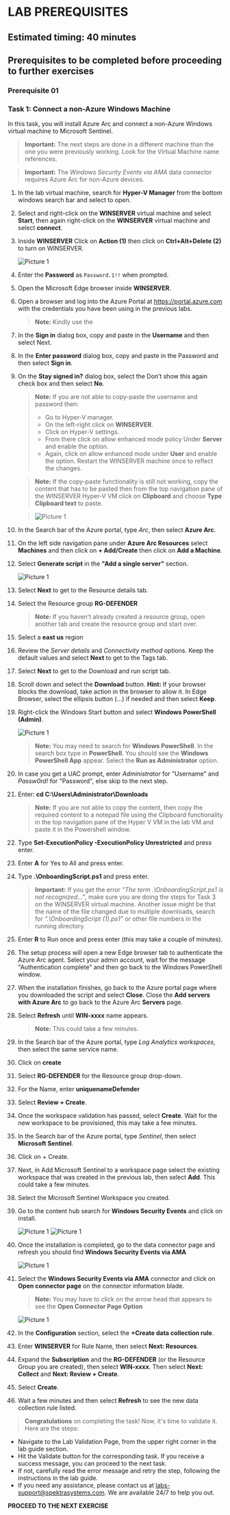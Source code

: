 # LAB PREREQUISITES

## Estimated timing: 40 minutes

## Prerequisites to be completed before proceeding to further exercises

### Prerequisite 01

### Task 1: Connect a non-Azure Windows Machine

In this task, you will install Azure Arc and connect a non-Azure Windows virtual machine to Microsoft Sentinel.  

   >**Important:** The next steps are done in a different machine than the one you were previously working. Look for the Virtual Machine name references.

   >**Important:** The *Windows Security Events via AMA* data connector requires Azure Arc for non-Azure devices. 

 1. In the lab virtual machine, search for **Hyper-V Manager** from the bottom windows search bar and select to open.

 1. Select and right-click on the **WINSERVER** virtual machine and select **Start**, then again right-click on the **WINSERVER** virtual machine and select **connect**.
 
 1. Inside **WINSERVER** Click on **Action (1)** then click on **Ctrl+Alt+Delete (2)** to turn on WINSERVER.

    ![Picture 1](../Media/winserveron1.png)

 1. Enter the **Password** as `Password.1!!` when prompted.

 1. Open the Microsoft Edge browser inside **WINSERVER**.

 1. Open a browser and log into the Azure Portal at https://portal.azure.com with the credentials you have been using in the previous labs.

     >**Note:** Kindly use the 
 
 1. In the **Sign in** dialog box, copy and paste in the **Username** <inject key="AzureAdUserEmail"></inject> and then select Next.

 1. In the **Enter password** dialog box, copy and paste in the Password <inject key="AzureAdUserPassword"></inject> and then select **Sign in**.

 1. On the **Stay signed in?** dialog box, select the Don’t show this again check box and then select **No**.

    >**Note:** If you are not able to copy-paste the username and password then:
    > - Go to Hyper-V manager.
    > - On the left-right click on **WINSERVER**.
    > - Click on Hyper-V settings.
    > - From there click on allow enhanced mode policy Under **Server** and enable the option.
    > -	Again, click on allow enhanced mode under **User** and enable the option. Restart the WINSERVER machine once to reflect the changes.

      >**Note:** If the copy-paste functionality is still not working, copy the content that has to be pasted then from the top navigation pane of the WINSERVER Hyper-V VM click on **Clipboard** and choose **Type Clipboard text** to paste.
      
      > ![Picture 1](../Media/x0.png)

 1. In the Search bar of the Azure portal, type *Arc*, then select **Azure Arc**.

 1. On the left side navigation pane under **Azure Arc Resources** select **Machines** and then click on **+ Add/Create** then click on **Add a Machine**.

 1. Select **Generate script** in the **"Add a single server"** section.

     ![Picture 1](../Media/SC-200-module6-ex2-img4.png)

 1. Select **Next** to get to the Resource details tab.

 1. Select the Resource group **RG-DEFENDER**

    >**Note:** If you haven't already created a resource group, open another tab and create the resource group and start over.
 
 1. Select a **east us** region  

 1. Review the *Server details* and *Connectivity method* options. Keep the default values and select **Next** to get to the Tags tab.

 1. Select **Next** to get to the Download and run script tab.

 1. Scroll down and select the **Download** button. **Hint:** If your browser blocks the download, take action in the browser to allow it. In Edge Browser, select the ellipsis button (...) if needed and then select **Keep**. 

 1. Right-click the Windows Start button and select **Windows PowerShell (Admin)**.

     ![Picture 1](../Media/SC-200-module6-ex2-img5.png)

     >**Note:** You may need to search for **Windows PowerShell**. In the search box type in **PowerShell**. You should see the **Windows PowerShell App** appear. Select the **Run as Administrator** option.

 1. In case you get a UAC prompt, enter *Administrator* for "Username" and *Passw0rd!* for "Password", else skip to the next step.

 1. Enter: **cd C:\Users\Administrator\Downloads**

    >**Note:** If you are not able to copy the content, then copy the required content to a notepad file using the Clipboard functionality in the top navigation pane of the Hyper V VM in the lab VM and paste it in the Powershell window.
 
 1. Type **Set-ExecutionPolicy -ExecutionPolicy Unrestricted** and press enter.

 1. Enter **A** for Yes to All and press enter.

 1. Type **.\OnboardingScript.ps1** and press enter.  

    >**Important:** If you get the error *"The term .\OnboardingScript.ps1 is not recognized..."*, make sure you are doing the steps for Task 3 on the WINSERVER virtual machine. Another issue might be that the name of the file changed due to multiple downloads, search for *".\OnboardingScript (1).ps1"* or other file numbers in the running directory.

 1. Enter **R** to Run once and press enter (this may take a couple of minutes).

 1. The setup process will open a new Edge browser tab to authenticate the Azure Arc agent. Select your admin account, wait for the message "Authentication complete" and then go back to the Windows PowerShell window.

 1. When the installation finishes, go back to the Azure portal page where you downloaded the script and select **Close**. Close the **Add servers with Azure Arc** to go back to the Azure Arc **Servers** page.

 1. Select **Refresh** until **WIN-xxxx** name appears.

    >**Note:** This could take a few minutes.
    
 1. In the Search bar of the Azure portal, type *Log Analytics workspaces*, then select the same service name.

 1. Click on **create**

 1. Select **RG-DEFENDER** for the Resource group drop-down.

 1. For the Name, enter **uniquenameDefender**

 1. Select **Review + Create**.

 1. Once the workspace validation has passed, select **Create**. Wait for the new workspace to be provisioned, this may take a few minutes.

 1. In the Search bar of the Azure portal, type *Sentinel*, then select **Microsoft Sentinel**.

 1. Click on + Create.

 1. Next, in Add Microsoft Sentinel to a workspace page select the existing workspace that was created in the previous lab, then select **Add**. This could take a few minutes.

 1. Select the Microsoft Sentinel Workspace you created.
 
 1. Go to the content hub search for **Windows Security Events** and click on install. 

     ![Picture 1](../Media/contenthub.png)
     ![Picture 1](../Media/installWSEvents.png)

 1. Once the installation is completed, go to the data connector page and refresh you should find **Windows Security Events via AMA**

     ![Picture 1](../Media/dataconnectors.png)

 1. Select the **Windows Security Events via AMA** connector and click on **Open connector page** on the connector information blade. 

    >**Note:** You  may have to click on the arrow head that appears to see the **Open Connector Page Option**

       ![Picture 1](../Media/m1.png)
 
 1. In the **Configuration** section, select the **+Create data collection rule**.

 1. Enter **WINSERVER** for Rule Name, then select **Next: Resources**.

 1. Expand the **Subscription** and the **RG-DEFENDER** (or the Resource Group you are created), then select **WIN-xxxx**. Then select **Next: Collect** and **Next: Review + Create**.

 1. Select **Create**.

1. Wait a few minutes and then select **Refresh** to see the new data collection rule listed.


> **Congratulations** on completing the task! Now, it's time to validate it. Here are the steps:

- Navigate to the Lab Validation Page, from the upper right corner in the lab guide section.
- Hit the Validate button for the corresponding task. If you receive a success message, you can proceed to the next task. 
- If not, carefully read the error message and retry the step, following the instructions in the lab guide.
- If you need any assistance, please contact us at labs-support@spektrasystems.com. We are available 24/7 to help you out.


**PROCEED TO  THE NEXT EXERCISE**



